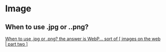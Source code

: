 # Image
## When to use .jpg or ..png?
[When to use .jpg or .png? the answer is WebP... sort of [ images on the web | part two ]](https://www.youtube.com/watch?v=Z_28syzkv-0)